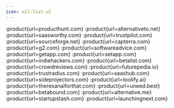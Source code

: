 ```yaml
---
icon: uil:list-ul
---
```


:product{url=producthunt.com}
:product{url=alternativeto.net}
:product{url=saasworthy.com}
:product{url=trustpilot.com}
:product{url=sourceforge.net}
:product{url=capterra.com}
:product{url=g2.com}
:product{url=softwareadvice.com}
:product{url=getapp.com}
:product{url=setapp.com}
:product{url=indiehackers.com}
:product{url=betalist.com}
:product{url=crowdreviews.com}
:product{url=futurepedia.io}
:product{url=trustradius.com}
:product{url=saashub.com}
:product{url=sideprojectors.com}
:product{url=toolify.ai}
:product{url=theresanaiforthat.com}
:product{url=uneed.best}
:product{url=betabound.com}
:product{url=alternative.me}
:product{url=startupstash.com}
:product{url=launchingnext.com}
